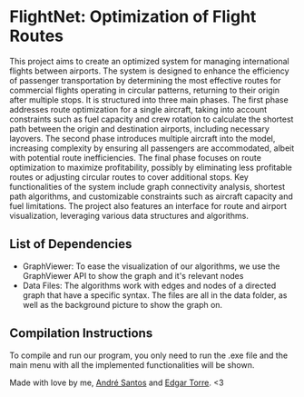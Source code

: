 # FlightNet: Optimization of Flight Routes
This project aims to create an optimized system for managing international flights between airports. The system is designed to enhance the efficiency of passenger transportation by determining the most effective routes for commercial flights operating in circular patterns, returning to their origin after multiple stops. It is structured into three main phases. The first phase addresses route optimization for a single aircraft, taking into account constraints such as fuel capacity and crew rotation to calculate the shortest path between the origin and destination airports, including necessary layovers. The second phase introduces multiple aircraft into the model, increasing complexity by ensuring all passengers are accommodated, albeit with potential route inefficiencies. The final phase focuses on route optimization to maximize profitability, possibly by eliminating less profitable routes or adjusting circular routes to cover additional stops. Key functionalities of the system include graph connectivity analysis, shortest path algorithms, and customizable constraints such as aircraft capacity and fuel limitations. The project also features an interface for route and airport visualization, leveraging various data structures and algorithms.

## List of Dependencies
* GraphViewer: To ease the visualization of our algorithms, we use the GraphViewer API to show the graph and it's 
relevant nodes
* Data Files: The algorithms work with edges and nodes of a directed graph that have a specific syntax. The files are
all in the data folder, as well as the background picture to show the graph on.

## Compilation Instructions
To compile and run our program, you only need to run the .exe file and the main menu with all the implemented 
functionalities will be shown.




Made with love by me, [André Santos](https://github.com/andrelds11) and [Edgar Torre](https://github.com/edgarftorre). <3
